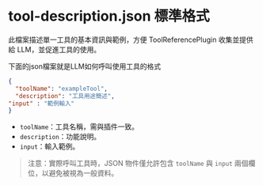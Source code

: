 # tool-description.json 標準格式

此檔案描述單一工具的基本資訊與範例，方便 ToolReferencePlugin 收集並提供給 LLM，並促進工具的使用。

下面的json檔案就是LLM如何呼叫使用工具的格式

```json
{
  "toolName": "exampleTool",
  "description": "工具用途簡述",
"input" : "範例輸入"
}
```
- `toolName`：工具名稱，需與插件一致。
- `description`：功能說明。
- `input`：輸入範例。

> 注意：實際呼叫工具時，JSON 物件僅允許包含 `toolName` 與 `input` 兩個欄位，以避免被視為一般資料。
